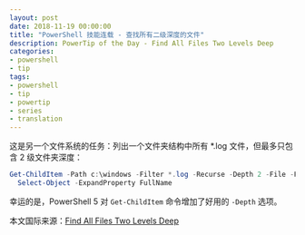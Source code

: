 ```yaml
---
layout: post
date: 2018-11-19 00:00:00
title: "PowerShell 技能连载 - 查找所有二级深度的文件"
description: PowerTip of the Day - Find All Files Two Levels Deep
categories:
- powershell
- tip
tags:
- powershell
- tip
- powertip
- series
- translation
---
```

这是另一个文件系统的任务：列出一个文件夹结构中所有 *.log 文件，但最多只包含 2 级文件夹深度：

```powershell
Get-ChildItem -Path c:\windows -Filter *.log -Recurse -Depth 2 -File -Force -ErrorAction SilentlyContinue |
  Select-Object -ExpandProperty FullName
```

幸运的是，PowerShell 5 对 `Get-ChildItem` 命令增加了好用的 `-Depth` 选项。

<!--more-->
本文国际来源：[Find All Files Two Levels Deep](https://community.idera.com/database-tools/powershell/powertips/b/tips/posts/find-all-files-two-levels-deep)
